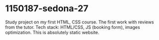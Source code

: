 # 1150187-sedona-27
Study project on my first HTML, CSS course.
The first work with reviews from the tutor.
Tech stack: HTML/CSS, JS (booking form), images optimization.
This is absolutely static website.
